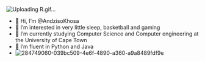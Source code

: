 


![Uploading R.gif…]()
- 👋 Hi, I’m @AndzisoKhosa
- 👀 I’m interested in very little sleep, basketball and gaming
- 🌱 I’m currently studying Computer Science and Computer engineering at the University of Cape Town
- 💞 I’m fluent in Python and Java
- ![284749060-039bc509-4e6f-4890-a360-a9a8489fdf9e](https://github.com/AndzisoKhosa/AndzisoKhosa/assets/138158612/b3875f59-ca5e-4043-bbb3-c808bbcb57f2)
<!---
AndzisoKhosa is a ✨ special ✨ repository because its `README.md` (this file) appears on your GitHub profile.
You can click the Preview link to take a look at your changes.
--->

